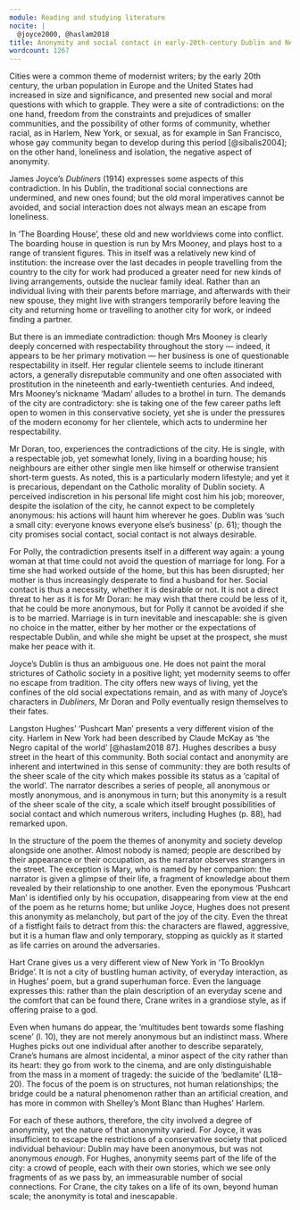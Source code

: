 ```yaml
---
module: Reading and studying literature
nocite: |
  @joyce2000, @haslam2018
title: Anonymity and social contact in early-20th-century Dublin and New York
wordcount: 1267
---
```


Cities were a common theme of modernist writers; by the early 20th century, the urban population in Europe and the United States had increased in size and significance, and presented new social and moral questions with which to grapple. They were a site of contradictions: on the one hand, freedom from the constraints and prejudices of smaller communities, and the possibility of other forms of community, whether racial, as in Harlem, New York, or sexual, as for example in San Francisco, whose gay community began to develop during this period [@sibalis2004]; on the other hand, loneliness and isolation, the negative aspect of anonymity.

James Joyce’s *Dubliners* (1914) expresses some aspects of this contradiction. In his Dublin, the traditional social connections are undermined, and new ones found; but the old moral imperatives cannot be avoided, and social interaction does not always mean an escape from loneliness.

In ‘The Boarding House’, these old and new worldviews come into conflict. The boarding house in question is run by Mrs Mooney, and plays host to a range of transient figures. This in itself was a relatively new kind of institution: the increase over the last decades in people travelling from the country to the city for work had produced a greater need for new kinds of living arrangements, outside the nuclear family ideal. Rather than an individual living with their parents before marriage, and afterwards with their new spouse, they might live with strangers temporarily before leaving the city and returning home or travelling to another city for work, or indeed finding a partner.

But there is an immediate contradiction: though Mrs Mooney is clearly deeply concerned with respectability throughout the story — indeed, it appears to be her primary motivation — her business is one of questionable respectability in itself. Her regular clientele seems to include itinerant actors, a generally disreputable community and one often associated with prostitution in the nineteenth and early-twentieth centuries. And indeed, Mrs Mooney’s nickname ‘Madam’ alludes to a brothel in turn. The demands of the city are contradictory: she is taking one of the few career paths left open to women in this conservative society, yet she is under the pressures of the modern economy for her clientele, which acts to undermine her respectability.

Mr Doran, too, experiences the contradictions of the city. He is single, with a respectable job, yet somewhat lonely, living in a boarding house; his neighbours are either other single men like himself or otherwise transient short-term guests. As noted, this is a particularly modern lifestyle; and yet it is precarious, dependant on the Catholic morality of Dublin society. A perceived indiscretion in his personal life might cost him his job; moreover, despite the isolation of the city, he cannot expect to be completely anonymous: his actions will haunt him wherever he goes. Dublin was ‘such a small city: everyone knows everyone else’s business’ (p. 61); though the city promises social contact, social contact is not always desirable.

For Polly, the contradiction presents itself in a different way again: a young woman at that time could not avoid the question of marriage for long. For a time she had worked outside of the home, but this has been disrupted; her mother is thus increasingly desperate to find a husband for her. Social contact is thus a necessity, whether it is desirable or not. It is not a direct threat to her as it is for Mr Doran: he may wish that there could be less of it, that he could be more anonymous, but for Polly it cannot be avoided if she is to be married. Marriage is in turn inevitable and inescapable: she is given no choice in the matter, either by her mother or the expectations of respectable Dublin, and while she might be upset at the prospect, she must make her peace with it.

Joyce’s Dublin is thus an ambiguous one. He does not paint the moral strictures of Catholic society in a positive light; yet modernity seems to offer no escape from tradition. The city offers new ways of living, yet the confines of the old social expectations remain, and as with many of Joyce’s characters in *Dubliners*, Mr Doran and Polly eventually resign themselves to their fates.

Langston Hughes’ ‘Pushcart Man’ presents a very different vision of the city. Harlem in New York had been described by Claude McKay as ‘the Negro capital of the world’ [@haslam2018 87]. Hughes describes a busy street in the heart of this community. Both social contact and anonymity are inherent and intertwined in this sense of community: they are both results of the sheer scale of the city which makes possible its status as a ‘capital of the world’. The narrator describes a series of people, all anonymous or mostly anonymous, and is anonymous in turn; but this anonymity is a result of the sheer scale of the city, a scale which itself brought possibilities of social contact and which numerous writers, including Hughes (p. 88), had remarked upon.

In the structure of the poem the themes of anonymity and society develop alongside one another. Almost nobody is named; people are described by their appearance or their occupation, as the narrator observes strangers in the street. The exception is Mary, who is named by her companion: the narrator is given a glimpse of their life, a fragment of knowledge about them revealed by their relationship to one another. Even the eponymous ‘Pushcart Man’ is identified only by his occupation, disappearing from view at the end of the poem as he returns home; but unlike Joyce, Hughes does not present this anonymity as melancholy, but part of the joy of the city. Even the threat of a fistfight fails to detract from this: the characters are flawed, aggressive, but it is a human flaw and only temporary, stopping as quickly as it started as life carries on around the adversaries.

Hart Crane gives us a very different view of New York in ‘To Brooklyn Bridge’. It is not a city of bustling human activity, of everyday interaction, as in Hughes’ poem, but a grand superhuman force. Even the language expresses this: rather than the plain description of an everyday scene and the comfort that can be found there, Crane writes in a grandiose style, as if offering praise to a god.

Even when humans do appear, the ‘multitudes bent towards some flashing scene’ (l. 10), they are not merely anonymous but an indistinct mass. Where Hughes picks out one individual after another to describe separately, Crane’s humans are almost incidental, a minor aspect of the city rather than its heart: they go from work to the cinema, and are only distinguishable from the mass in a moment of tragedy: the suicide of the ‘bedlamite’ (L18–20). The focus of the poem is on structures, not human relationships; the bridge could be a natural phenomenon rather than an artificial creation, and has more in common with Shelley’s Mont Blanc than Hughes’ Harlem.

For each of these authors, therefore, the city involved a degree of anonymity, yet the nature of that anonymity varied. For Joyce, it was insufficient to escape the restrictions of a conservative society that policed individual behaviour: Dublin may have been anonymous, but was not anonymous *enough*. For Hughes, anonymity seems part of the life of the city: a crowd of people, each with their own stories, which we see only fragments of as we pass by, an immeasurable number of social connections. For Crane, the city takes on a life of its own, beyond human scale; the anonymity is total and inescapable.
